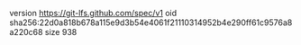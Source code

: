 version https://git-lfs.github.com/spec/v1
oid sha256:22d0a818b678a115e9d3b54e4061f21110314952b4e290ff61c9576a8a220c68
size 938
